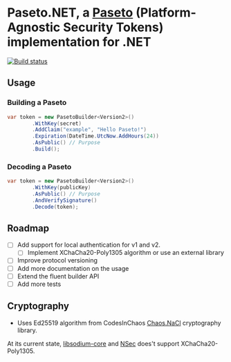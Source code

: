 # Paseto.NET, a [Paseto](https://github.com/paragonie/paseto) (Platform-Agnostic Security Tokens) implementation for .NET

[![Build status](https://ci.appveyor.com/api/projects/status/r4ah81nr04qta10w?svg=true)](https://ci.appveyor.com/project/idaviddesmet/paseto-dotnet)

## Usage
### Building a Paseto

```csharp
var token = new PasetoBuilder<Version2>()
		.WithKey(secret)
		.AddClaim("example", "Hello Paseto!")
		.Expiration(DateTime.UtcNow.AddHours(24))
		.AsPublic() // Purpose
		.Build();
```

### Decoding a Paseto

```csharp
var token = new PasetoBuilder<Version2>()
		.WithKey(publicKey)
		.AsPublic() // Purpose
		.AndVerifySignature()
		.Decode(token);
```

## Roadmap

- [ ] Add support for local authentication for v1 and v2.
  - [ ] Implement XChaCha20-Poly1305 algorithm or use an external library
- [ ] Improve protocol versioning
- [ ] Add more documentation on the usage
- [ ] Extend the fluent builder API
- [ ] Add more tests

## Cryptography

* Uses Ed25519 algorithm from CodesInChaos [Chaos.NaCl](https://github.com/CodesInChaos/Chaos.NaCl) cryptography library.

At its current state, [libsodium-core](https://github.com/tabrath/libsodium-core) and [NSec](https://github.com/ektrah/nsec) does't support XChaCha20-Poly1305.
